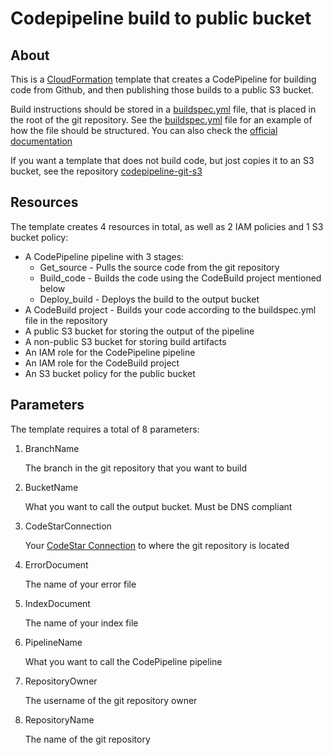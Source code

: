 # Codepipeline build to public bucket

## About

This is a [CloudFormation](https://docs.aws.amazon.com/AWSCloudFormation/latest/UserGuide/Welcome.html) template that creates a CodePipeline for building code from Github, and then publishing those builds to a public S3 bucket.

Build instructions should be stored in a [buildspec.yml](./buildspec.yml) file, that is placed in the root of the git repository. See the [buildspec.yml](./buildspec.yml) file for an example of how the file should be structured. You can also check the [official documentation](https://docs.aws.amazon.com/codebuild/latest/userguide/build-spec-ref.html)

If you want a template that does not build code, but jost copies it to an S3 bucket, see the repository [codepipeline-git-s3](https://github.com/Channeas/codepipeline-git-s3)

## Resources
The template creates 4 resources in total, as well as 2 IAM policies and 1 S3 bucket policy:
* A CodePipeline pipeline with 3 stages:
  * Get_source - Pulls the source code from the git repository
  * Build_code - Builds the code using the CodeBuild project mentioned below
  * Deploy_build - Deploys the build to the output bucket
* A CodeBuild project - Builds your code according to the buildspec.yml file in the repository
* A public S3 bucket for storing the output of the pipeline
* A non-public S3 bucket for storing build artifacts
* An IAM role for the CodePipeline pipeline
* An IAM role for the CodeBuild project
* An S3 bucket policy for the public bucket

## Parameters
The template requires a total of 8 parameters:
1. BranchName

   The branch in the git repository that you want to build

2. BucketName

   What you want to call the output bucket. Must be DNS compliant

3. CodeStarConnection

   Your [CodeStar Connection](https://docs.aws.amazon.com/dtconsole/latest/userguide/connections.html) to where the git repository is located

4. ErrorDocument

   The name of your error file

5. IndexDocument

   The name of your index file

6. PipelineName

   What you want to call the CodePipeline pipeline

7. RepositoryOwner

   The username of the git repository owner

8. RepositoryName

   The name of the git repository
